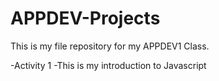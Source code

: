 # APPDEV-Projects
This is my file repository for my APPDEV1 Class.

-Activity 1
-This is my introduction to Javascript